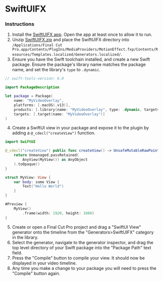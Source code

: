 # SwiftUIFX

### Instructions

1. Install the [SwiftUIFX app](https://github.com/finnvoor/SwiftUIFX/releases/latest/download/SwiftUIFX.app.zip). Open the app at least once to allow it to run.
2. Unzip [SwiftUIFX.zip](https://github.com/finnvoor/SwiftUIFX/releases/latest/download/SwiftUIFX.zip) and place the SwiftUIFX directory into `/Applications/Final Cut Pro.app/Contents/PlugIns/MediaProviders/MotionEffect.fxp/Contents/Resources/Templates.localized/Generators.localized/`.
3. Ensure you have the Swift toolchain installed, and create a new Swift package. Ensure the package's library name matches the package name, and set the library's `type` to `.dynamic`.
```swift
// swift-tools-version: 6.0

import PackageDescription

let package = Package(
    name: "MyVideoOverlay",
    platforms: [.macOS(.v13)],
    products: [.library(name: "MyVideoOverlay", type: .dynamic, targets: ["MyVideoOverlay"])],
    targets: [.target(name: "MyVideoOverlay")]
)
```
4. Create a SwiftUI view in your package and expose it to the plugin by adding a `@_cdecl("createView")` function.
```swift
import SwiftUI

@_cdecl("createView") public func createView() -> UnsafeMutableRawPointer {
    return Unmanaged.passRetained(
        AnyView(MyView()) as AnyObject
    ).toOpaque()
}

struct MyView: View {
    var body: some View {
        Text("Hello World")
    }
}

#Preview {
    MyView()
        .frame(width: 1920, height: 1080)
}
```
5. Create or open a Final Cut Pro project and drag a "SwiftUI View" generator onto the timeline from the "Generators>SwiftUIFX" category in the library.
6. Select the generator, navigate to the generator inspector, and drag the top level directory of your Swift package into the "Package Path" text field.
7. Press the "Compile" button to compile your view. It should now be displayed in your video timeline.
8. Any time you make a change to your package you will need to press the "Compile" button again.
